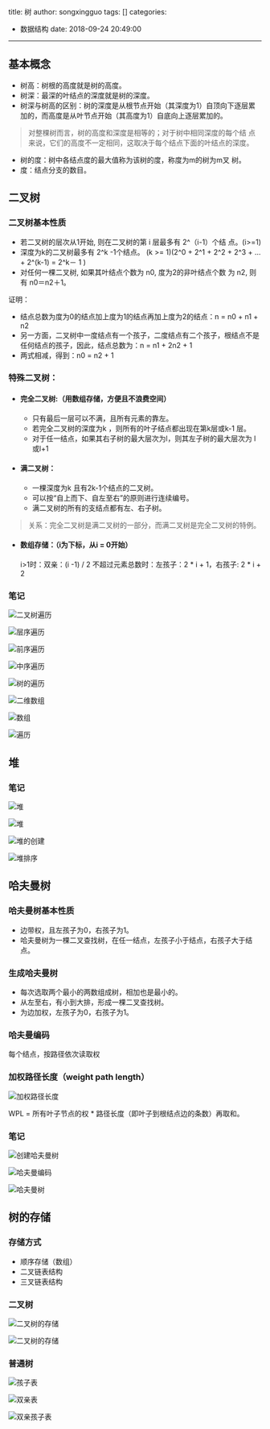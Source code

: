 title: 树
author: songxingguo
tags: []
categories:
  - 数据结构
date: 2018-09-24 20:49:00
---
## 基本概念

- 树高：树根的高度就是树的高度。
- 树深：最深的叶结点的深度就是树的深度。
- 树深与树高的区别：树的深度是从根节点开始（其深度为1）自顶向下逐层累加的，而高度是从叶节点开始（其高度为1）自底向上逐层累加的。

> 对整棵树而言，树的高度和深度是相等的；对于树中相同深度的每个结	点来说，它们的高度不一定相同，这取决于每个结点下面的叶结点的深度。  
    
 - 树的度：树中各结点度的最大值称为该树的度，称度为m的树为m叉	树。
 - 度：结点分支的数目。
 
 <!-- more -->
 
## 二叉树
 
### 二叉树基本性质
 
- 若二叉树的层次从1开始, 则在二叉树的第 i 层最多有 2^（i-1）个结	点。(i>=1)
- 深度为k的二叉树最多有 2^k -1个结点。 (k >= 1)(2^0 + 2^1 + 2^2 + 2^3 + … + 2^(k-1) = 2^k－ 1 )
- 对任何一棵二叉树, 如果其叶结点个数为 n0,  度为2的非叶结点个数	为 n2, 则有 n0＝n2＋1。

证明：

- 结点总数为度为0的结点加上度为1的结点再加上度为2的结点：n = n0 + n1 + n2
- 另一方面，二叉树中一度结点有一个孩子，二度结点有二个孩子，根结点不是任何结点的孩子，因此，结点总数为：n = n1 + 2n2 + 1
- 两式相减，得到：n0 = n2 + 1    

### 特殊二叉树：

- #### 完全二叉树:（用数组存储，方便且不浪费空间）

  - 只有最后一层可以不满，且所有元素的靠左。
  - 若完全二叉树的深度为k ，则所有的叶子结点都出现在第k层或k-1	层。
  - 对于任一结点，如果其右子树的最大层次为l，则其左子树的最大层次为	l或l+1

- #### 满二叉树：

  - 一棵深度为k 且有2k-1个结点的二叉树。
  - 可以按“自上而下、自左至右”的原则进行连续编号。
  - 满二叉树的所有的支结点都有左、右子树。

> 关系：完全二叉树是满二叉树的一部分，而满二叉树是完全二叉树的特例。

- #### 数组存储：（i为下标，从i = 0开始）

  i>1时：双亲：(i -1) / 2 
  不超过元素总数时：左孩子：2 * i + 1，右孩子: 2 * i + 2
 
### 笔记
 
 ![二叉树遍历](http://p9myzkds7.bkt.clouddn.com/%E4%BA%8C%E5%8F%89%E6%A0%91%E9%81%8D%E5%8E%86.png)
  
 ![层序遍历](http://p9myzkds7.bkt.clouddn.com/%E5%B1%82%E5%BA%8F%E9%81%8D%E5%8E%86.png)
 
 ![前序遍历](http://p9myzkds7.bkt.clouddn.com/%E5%89%8D%E5%BA%8F%E9%81%8D%E5%8E%86.png)
 
 ![中序遍历](http://p9myzkds7.bkt.clouddn.com/%E4%B8%AD%E5%BA%8F%E9%81%8D%E5%8E%86.png)
 
 ![树的遍历](http://p9myzkds7.bkt.clouddn.com/%E6%A0%91%E7%9A%84%E9%81%8D%E5%8E%86.png)
 
 ![二维数组](http://p9myzkds7.bkt.clouddn.com/%E4%BA%8C%E7%BB%B4%E6%95%B0%E7%BB%84.png)
 
 ![数组](http://p9myzkds7.bkt.clouddn.com/%E6%95%B0%E7%BB%84.png)
 
 ![遍历](http://p9myzkds7.bkt.clouddn.com/%E9%81%8D%E5%8E%86.png)

## 堆

### 笔记

![堆](http://p9myzkds7.bkt.clouddn.com/tree/%E5%A0%86.png)

![堆](http://p9myzkds7.bkt.clouddn.com/tree/%E5%A0%861.png)

![堆的创建](http://p9myzkds7.bkt.clouddn.com/tree/%E5%A0%86%E7%9A%84%E5%88%9B%E5%BB%BA.png)

![堆排序](http://p9myzkds7.bkt.clouddn.com/tree/%E5%A0%86%E6%8E%92%E5%BA%8F.png)

## 哈夫曼树

### 哈夫曼树基本性质

- 边带权，且左孩子为0，右孩子为1。
- 哈夫曼树为一棵二叉查找树，在任一结点，左孩子小于结点，右孩子大于结点。

### 生成哈夫曼树

- 每次选取两个最小的两数组成树，相加也是最小的。
- 从左至右，有小到大排，形成一棵二叉查找树。
- 为边加权，左孩子为0，右孩子为1。

### 哈夫曼编码

每个结点，按路径依次读取权

### 加权路径长度（weight path length）

![加权路径长度](http://p9myzkds7.bkt.clouddn.com/tree/%E5%8A%A0%E6%9D%83%E8%B7%AF%E5%BE%84%E9%95%BF%E5%BA%A6.png)

 WPL = 所有叶子节点的权 * 路径长度（即叶子到根结点边的条数）再取和。

### 笔记

![创建哈夫曼树](http://p9myzkds7.bkt.clouddn.com/tree/%E5%88%9B%E5%BB%BA%E5%93%88%E5%A4%AB%E6%9B%BC%E6%A0%91.png)

![哈夫曼编码](http://p9myzkds7.bkt.clouddn.com/tree/%E5%93%88%E5%A4%AB%E6%9B%BC%E7%BC%96%E7%A0%81.png)

![哈夫曼树](http://p9myzkds7.bkt.clouddn.com/tree/%E5%93%88%E5%A4%AB%E6%9B%BC%E6%A0%91.png)

## 树的存储

### 存储方式

- 顺序存储（数组）
- 二叉链表结构
- 三叉链表结构

### 二叉树

![二叉树的存储](http://p9myzkds7.bkt.clouddn.com/tree/%E4%BA%8C%E5%8F%89%E6%A0%91%E7%9A%84%E5%AD%98%E5%82%A8.jpg)

![二叉树的存储](http://p9myzkds7.bkt.clouddn.com/tree/%E4%BA%8C%E5%8F%89%E6%A0%91%E7%9A%84%E5%AD%98%E5%82%A81.jpg)

### 普通树

![孩子表](http://p9myzkds7.bkt.clouddn.com/tree/%E5%AD%A9%E5%AD%90%E8%A1%A8.jpg)

![双亲表](http://p9myzkds7.bkt.clouddn.com/tree/%E5%8F%8C%E4%BA%B2%E8%A1%A8.jpg)

![双亲孩子表](http://p9myzkds7.bkt.clouddn.com/tree/%E5%8F%8C%E4%BA%B2%E5%AD%A9%E5%AD%90%E8%A1%A8.jpg)

